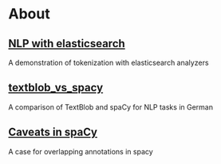 # About

## [NLP with elasticsearch](elasticsearch-nlp.ipynb)
A demonstration of tokenization with elasticsearch analyzers

## [textblob_vs_spacy](textblob_vs_spacy.ipynb)
A comparison of TextBlob and spaCy for NLP tasks in German

## [Caveats in spaCy](spacy_caveats.ipynb)
A case for overlapping annotations in spacy
